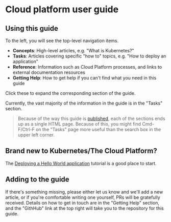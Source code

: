# Cloud platform user guide

## Using this guide

To the left, you will see the top-level navigation items.

* **Concepts**: High-level articles, e.g. "What is Kubernetes?"
* **Tasks**: Articles covering specific "how to" topics, e.g. "How to deploy an
  application"
* **Reference**: Information such as Cloud Platform processes, and links to
  external documentation resources
* **Getting Help**: How to get help if you can't find what you need in this
  guide

Click these to expand the corresponding section of the guide.

Currently, the vast majority of the information in the guide is in the "Tasks" section.

> Because of the way this guide is [published][tech-docs-template], each of the
> sections ends up as a single HTML page. Because of this, you might find
> Cmd-F/Ctrl-F on the "Tasks" page more useful than the search box in the upper
> left corner.

## Brand new to Kubernetes/The Cloud Platform?

The [Deploying a Hello World application] tutorial is a good place to start.

## Adding to the guide

If there's something missing, please either let us know and we'll add a new
article, or if you're comfortable writing one yourself, PRs will be gratefully
received. Details on how to get in touch are in the "Getting Help" section, and
the "GithHub" link at the top right will take you to the repository for this
guide.

[tech-docs-template]: https://github.com/alphagov/tech-docs-template
[Deploying a Hello World application]: tasks.html#deploying-a-39-hello-world-39-application-to-the-cloud-platform
